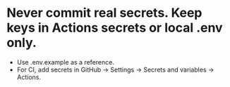 ﻿# Never commit real secrets. Keep keys in Actions secrets or local .env only.
- Use .env.example as a reference.
- For CI, add secrets in GitHub → Settings → Secrets and variables → Actions.
